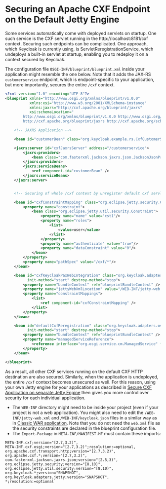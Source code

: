 # Securing an Apache CXF Endpoint on the Default Jetty Engine

Some services automatically come with deployed servlets on startup. One such service is the CXF servlet running in the http://localhost:8181/cxf context. Securing such endpoints can be complicated. One approach, which Keycloak is currently using, is ServletReregistrationService, which undeploys a built-in servlet at startup, enabling you to redeploy it on a context secured by Keycloak.

The configuration file `OSGI-INF/blueprint/blueprint.xml` inside your application might resemble the one below. Note that it adds the JAX-RS `customerservice` endpoint, which is endpoint-specific to your application, but more importantly, secures the entire `/cxf` context.

```xml
<?xml version="1.0" encoding="UTF-8"?>
<blueprint xmlns="http://www.osgi.org/xmlns/blueprint/v1.0.0"
           xmlns:xsi="http://www.w3.org/2001/XMLSchema-instance"
           xmlns:jaxrs="http://cxf.apache.org/blueprint/jaxrs"
           xsi:schemaLocation="
		http://www.osgi.org/xmlns/blueprint/v1.0.0 http://www.osgi.org/xmlns/blueprint/v1.0.0/blueprint.xsd
		http://cxf.apache.org/blueprint/jaxrs http://cxf.apache.org/schemas/blueprint/jaxrs.xsd">

    <!-- JAXRS Application -->

    <bean id="customerBean" class="org.keycloak.example.rs.CxfCustomerService" />

    <jaxrs:server id="cxfJaxrsServer" address="/customerservice">
        <jaxrs:providers>
            <bean class="com.fasterxml.jackson.jaxrs.json.JacksonJsonProvider" />
        </jaxrs:providers>
        <jaxrs:serviceBeans>
            <ref component-id="customerBean" />
        </jaxrs:serviceBeans>
    </jaxrs:server>


    <!-- Securing of whole /cxf context by unregister default cxf servlet from paxweb and re-register with applied security constraints -->

    <bean id="cxfConstraintMapping" class="org.eclipse.jetty.security.ConstraintMapping">
        <property name="constraint">
            <bean class="org.eclipse.jetty.util.security.Constraint">
                <property name="name" value="cst1"/>
                <property name="roles">
                    <list>
                        <value>user</value>
                    </list>
                </property>
                <property name="authenticate" value="true"/>
                <property name="dataConstraint" value="0"/>
            </bean>
        </property>
        <property name="pathSpec" value="/cxf/*"/>
    </bean>

    <bean id="cxfKeycloakPaxWebIntegration" class="org.keycloak.adapters.osgi.PaxWebIntegrationService"
          init-method="start" destroy-method="stop">
        <property name="bundleContext" ref="blueprintBundleContext" />
        <property name="jettyWebXmlLocation" value="/WEB-INF/jetty-web.xml" />
        <property name="constraintMappings">
            <list>
                <ref component-id="cxfConstraintMapping" />
            </list>
        </property>
    </bean>

    <bean id="defaultCxfReregistration" class="org.keycloak.adapters.osgi.ServletReregistrationService" depends-on="cxfKeycloakPaxWebIntegration"
          init-method="start" destroy-method="stop">
        <property name="bundleContext" ref="blueprintBundleContext" />
        <property name="managedServiceReference">
            <reference interface="org.osgi.service.cm.ManagedService" filter="(service.pid=org.apache.cxf.osgi)" timeout="5000"  />
        </property>
    </bean>

</blueprint>
```

As a result, all other CXF services running on the default CXF HTTP destination are also secured. Similarly, when the application is undeployed, the entire `/cxf` context becomes unsecured as well. For this reason, using your own Jetty engine for your applications as described in [Secure CXF Application on separate Jetty Engine](https://wjw465150.gitbooks.io/keycloak-documentation/content/securing\_apps/topics/oidc/java/fuse/cxf-separate.html#\_fuse\_adapter\_cxf\_separate) then gives you more control over security for each individual application.

* The `WEB-INF` directory might need to be inside your project (even if your project is not a web application). You might also need to edit the `/WEB-INF/jetty-web.xml` and `/WEB-INF/keycloak.json` files in a similar way as in [Classic WAR application](https://wjw465150.gitbooks.io/keycloak-documentation/content/securing\_apps/topics/oidc/java/fuse/classic-war.html#\_fuse\_adapter\_classic\_war). Note that you do not need the `web.xml` file as the security constraints are declared in the blueprint configuration file.
* The `Import-Package` in `META-INF/MANIFEST.MF` must contain these imports:

```
META-INF.cxf;version="[2.7,3.2)",
META-INF.cxf.osgi;version="[2.7,3.2)";resolution:=optional,
org.apache.cxf.transport.http;version="[2.7,3.2)",
org.apache.cxf.*;version="[2.7,3.2)",
com.fasterxml.jackson.jaxrs.json;version="[2.5,3)",
org.eclipse.jetty.security;version="[8,10)",
org.eclipse.jetty.util.security;version="[8,10)",
org.keycloak.*;version="SNAPSHOT",
org.keycloak.adapters.jetty;version="SNAPSHOT",
*;resolution:=optional
```
